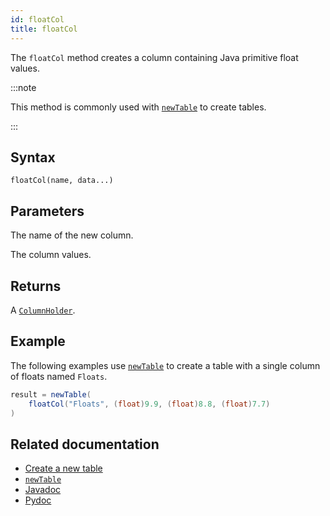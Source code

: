 ```yaml
---
id: floatCol
title: floatCol
---
```


The `floatCol` method creates a column containing Java primitive float values.

:::note

This method is commonly used with [`newTable`](./newTable.md) to create tables.

:::

## Syntax

```
floatCol(name, data...)
```

## Parameters

<ParamTable>
<Param name="name" type="String">

The name of the new column.

</Param>
<Param name="data" type="float...">

The column values.

</Param>
</ParamTable>

## Returns

A [`ColumnHolder`](https://deephaven.io/core/javadoc/io/deephaven/engine/table/impl/util/ColumnHolder.html).

## Example

The following examples use [`newTable`](./newTable.md) to create a table with a single column of floats named `Floats`.

```groovy
result = newTable(
    floatCol("Floats", (float)9.9, (float)8.8, (float)7.7)
)
```

## Related documentation

- [Create a new table](../../../how-to-guides/new-table.md)
- [`newTable`](./newTable.md)
- [Javadoc](<https://deephaven.io/core/javadoc/io/deephaven/engine/util/TableTools.html#floatCol(java.lang.String,float...)>)
- [Pydoc](https://deephaven.io/core/pydoc/code/deephaven.TableTools.html?highlight=floatcol#deephaven.TableTools.floatCol)
